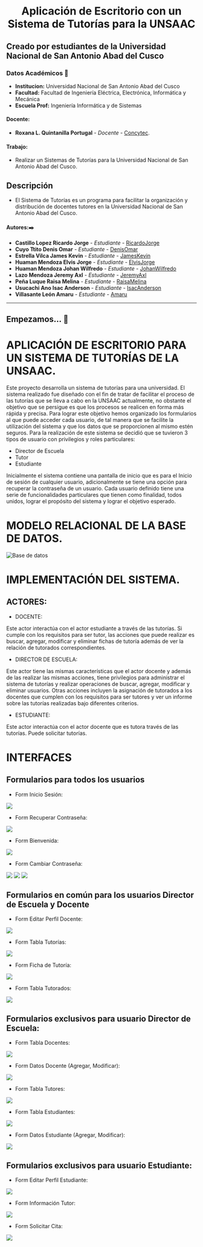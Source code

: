 # **<center> Aplicación de Escritorio con un Sistema de Tutorías para la UNSAAC </center>**

## Creado por estudiantes de la Universidad Nacional de San Antonio Abad del Cusco

### Datos Académicos 📖

- **Institucion:** Universidad Nacional de San Antonio Abad del Cusco
- **Facultad:** Facultad de Ingeniería Eléctrica, Electrónica, Informática y Mecánica
- **Escuela Prof:** Ingeniería Informática y de Sistemas

#### Docente:

- **Roxana L. Quintanilla Portugal** - _Docente_ - [Concytec](http://directorio.concytec.gob.pe/appDirectorioCTI/VerDatosInvestigador.do;jsessionid=a64a00668b861c4a52fdead99791?id_investigador=40930).

#### Trabajo:

- Realizar un Sistemas de Tutorías para la Universidad Nacional de San Antonio Abad del Cusco.

## Descripción
- El Sistema de Tutorías es un programa para facilitar la organización y distribución de docentes tutores en la Universidad Nacional de San Antonio Abad del Cusco.

#### Autores:✒️

- **Castillo Lopez Ricardo Jorge** - _Estudiante_ - [RicardoJorge](https://github.com/rjcastillolopez)
- **Cuyo Ttito Denis Omar** - _Estudiante_ - [DenisOmar](https://github.com/denisomarcuyottito)
- **Estrella Vilca James Kevin** - _Estudiante_ - [JamesKevin](https://github.com/JamesKevinStar)
- **Huaman Mendoza Elvis Jorge** - _Estudiante_ - [ElvisJorge](https://github.com/ElvisJorge17)
- **Huaman Mendoza Johan Wilfredo** - _Estudiante_ - [JohanWilfredo](https://github.com/jhn-cde)
- **Lazo Mendoza Jeremy Axl** - _Estudiante_ - [JeremyAxl](https://github.com/Jeremylazm)
- **Peña Luque Raisa Melina** - _Estudiante_ - [RaisaMelina](https://github.com/Raisa18)
- **Usucachi Ano Isac Anderson** - _Estudiante_ - [IsacAnderson](https://github.com/isacanderson)
- **Villasante León Amaru** - _Estudiante_ - [Amaru](https://github.com/AmaruVL)
---

## Empezamos... 🚀

# APLICACIÓN DE ESCRITORIO PARA UN SISTEMA DE TUTORÍAS DE LA UNSAAC.
Este proyecto desarrolla un sistema de tutorías para una universidad.
El sistema realizado fue diseñado con el fin de tratar de facilitar el proceso de las tutorías que se lleva a cabo en la UNSAAC actualmente, no obstante el objetivo que se persigue es que los procesos se realicen en forma más rápida y precisa.
Para lograr este objetivo hemos organizado los formularios al que puede acceder cada usuario, de tal manera que se facilite la utilización del sistema y que los datos que se proporcionen al mismo estén seguros.
Para la realización de este sistema se decidió que se tuvieron 3 tipos de usuario con privilegios y roles particulares:
* Director de Escuela
* Tutor
* Estudiante

Inicialmente el sistema contiene una pantalla de inicio que es para el Inicio de sesión de cualquier usuario, adicionalmente se tiene una opción para recuperar la contraseña de un usuario.
Cada usuario definido tiene una serie de funcionalidades particulares que tienen como finalidad, todos unidos, lograr el propósito del sistema y lograr el objetivo esperado.

# MODELO RELACIONAL DE LA BASE DE DATOS.
![Base de datos](https://raw.githubusercontent.com/Jeremylazm/AppSistemaTutoria/main/Screenshots/BaseDatos.jpeg)

# IMPLEMENTACIÓN DEL SISTEMA.
## ACTORES:
* DOCENTE: 

Este actor interactúa con el actor estudiante a través de las tutorías. Si cumple con los requisitos para ser tutor, las acciones que puede realizar es buscar, agregar, modificar y eliminar fichas de tutoría además de ver la relación de tutorados correspondientes.
* DIRECTOR DE ESCUELA: 

Este actor tiene las mismas características que el actor docente y además de las realizar las mismas acciones, tiene privilegios para administrar el sistema de tutorías y realizar operaciones de buscar, agregar, modificar y eliminar usuarios. Otras acciones incluyen la asignación de tutorados a los docentes que cumplen con los requisitos para ser tutores y ver un informe sobre las tutorías realizadas bajo diferentes criterios.
* ESTUDIANTE: 

Este actor interactúa con el actor docente que es tutora través de las tutorías. Puede solicitar tutorías.

# INTERFACES
## Formularios para todos los usuarios
* Form Inicio Sesión:

![](https://raw.githubusercontent.com/Jeremylazm/AppSistemaTutoria/main/Screenshots/FormsTodosUsuarios/InicioSesion.png)
* Form Recuperar Contraseña:

![](https://raw.githubusercontent.com/Jeremylazm/AppSistemaTutoria/main/Screenshots/FormsTodosUsuarios/RecuperarContraseña.png)
* Form Bienvenida:

![](https://raw.githubusercontent.com/Jeremylazm/AppSistemaTutoria/main/Screenshots/FormsTodosUsuarios/Bienvenida.png)
* Form Cambiar Contraseña:

![](https://raw.githubusercontent.com/Jeremylazm/AppSistemaTutoria/main/Screenshots/FormsTodosUsuarios/CambiarContraseña.png)
![](https://raw.githubusercontent.com/Jeremylazm/AppSistemaTutoria/main/Screenshots/FormsTodosUsuarios/CambiarContraseña2.png)
![](https://raw.githubusercontent.com/Jeremylazm/AppSistemaTutoria/main/Screenshots/FormsTodosUsuarios/CambiarContraseña3.png)

## Formularios en común para los usuarios Director de Escuela y Docente
* Form Editar Perfil Docente:

![](https://raw.githubusercontent.com/Jeremylazm/AppSistemaTutoria/main/Screenshots/FormDirectorDocente/EditarPerfilDocente.png)

* Form Tabla Tutorías:

![](https://raw.githubusercontent.com/Jeremylazm/AppSistemaTutoria/main/Screenshots/FormDirectorDocente/TablaTutorias.png)

* Form Ficha de Tutoría:

![](https://raw.githubusercontent.com/Jeremylazm/AppSistemaTutoria/main/Screenshots/FormDirectorDocente/FichaTutoria.png)

* Form Tabla Tutorados:

![](https://raw.githubusercontent.com/Jeremylazm/AppSistemaTutoria/main/Screenshots/FormDirectorDocente/Tutorados.png)

## Formularios exclusivos para usuario Director de Escuela:
* Form Tabla Docentes:

![](https://raw.githubusercontent.com/Jeremylazm/AppSistemaTutoria/main/Screenshots/FormDirector/TablaDocentes.png)
* Form Datos Docente (Agregar, Modificar):

![](https://raw.githubusercontent.com/Jeremylazm/AppSistemaTutoria/main/Screenshots/FormDirector/DatosDocente.png)
* Form Tabla Tutores:

![](https://raw.githubusercontent.com/Jeremylazm/AppSistemaTutoria/main/Screenshots/FormDirector/TablaTutores.png)
* Form Tabla Estudiantes:

![](https://raw.githubusercontent.com/Jeremylazm/AppSistemaTutoria/main/Screenshots/FormDirector/TablaEstudiantes.png)
* Form Datos Estudiante (Agregar, Modificar):

![](https://raw.githubusercontent.com/Jeremylazm/AppSistemaTutoria/main/Screenshots/FormDirector/DatosEstudiante.png)

## Formularios exclusivos para usuario Estudiante:
* Form Editar Perfil Estudiante:

![](https://raw.githubusercontent.com/Jeremylazm/AppSistemaTutoria/main/Screenshots/FormEstudiante/EditarPerfil.png)
* Form Información Tutor:

![](https://raw.githubusercontent.com/Jeremylazm/AppSistemaTutoria/main/Screenshots/FormEstudiante/InformacionTutor.png)
* Form Solicitar Cita:

![](https://raw.githubusercontent.com/Jeremylazm/AppSistemaTutoria/main/Screenshots/FormEstudiante/SolicitarCita.png)



